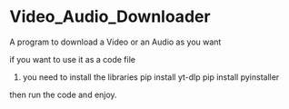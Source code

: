# Video_Audio_Downloader
A program to download a Video or an Audio as you want

if you want to use it as a code file 
1. you need to install the libraries
pip install yt-dlp
pip install pyinstaller

then run the code and enjoy.
